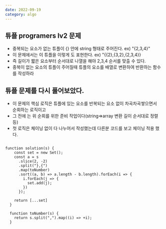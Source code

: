 ```yaml
---
date: 2022-09-19
category: algo
---
```


## 튜플 programers lv2 문제

- 중복되는 요소가 없는 튜플이 {} 안에 string 형태로 주어진다.
  ex) "{2,3,4}"
- 이 문제에서는 이 튜플을 이렇게 도 표현한다.
  ex) "{{2},{3,2},{2,3,4}}
- 즉 길이가 짧은 요소부터 순서대로 나열을 해야 2,3,4 순서를 맞출 수 있다.
- 중복이 없는 요소의 튜플이 주어질때 튜플의 요소를 배열로 변환하여 반환하는 함수를 작성하라

## 튜플 문제를 다시 풀어보았다.

- 이 문제의 핵심 로직은 튜플에 있는 요소를 반복되는 요소 없이 차곡차곡쌓으면서 순회하는 로직이고
- 그 전에 는 위 순회를 위한 준비 작업이다(string=>array 변환 길이 순서대로 정렬 등)
- 첫 로직은 체이닝 없이 다 나누어서 작성했는데 다른분 코드를 보고 체이닝 적용 했다.

```

function solution(s) {
    const set = new Set();
    const a = s
      .slice(2, -2)
      .split("},{")
      .map(toNumber)
      .sort((a, b) => a.length - b.length).forEach(i => {
        i.forEach(j => {
          set.add(j);
        })
      });

    return [...set]
  }

  function toNumber(s) {
    return s.split(",").map((i) => +i);
  }
```
